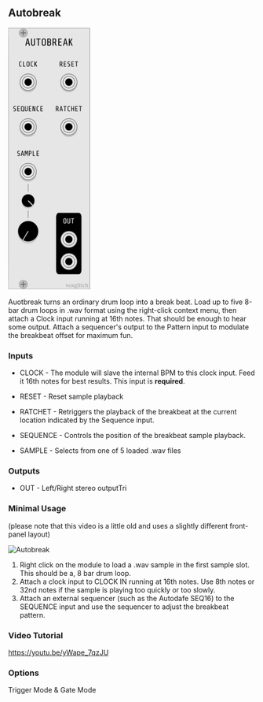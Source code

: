 ## Autobreak
![Autobreak](images/autobreak-front-panel-2.png)

Auotbreak turns an ordinary drum loop into a break beat.  Load up to five 8-bar drum loops in .wav format using the right-click context menu, then attach a Clock input running at 16th notes.  That should be enough to hear some output.  Attach a sequencer's output to the Pattern input to modulate the breakbeat offset for maximum fun.

### Inputs

* CLOCK - The module will slave the internal BPM to this clock input.  Feed it 16th notes for best results.  This input is **required**.

* RESET - Reset sample playback

* RATCHET - Retriggers the playback of the breakbeat at the current location indicated by the Sequence input.

* SEQUENCE - Controls the position of the breakbeat sample playback.  

* SAMPLE - Selects from one of 5 loaded .wav files

  

### Outputs

* OUT - Left/Right stereo outputTri

### Minimal Usage

(please note that this video is a little old and uses a slightly different front-panel layout)

![Autobreak](images/autobreak-patch-example-217.png)

1. Right click on the module to load a .wav sample in the first sample slot.  This should be a, 8 bar drum loop.
2. Attach a clock input to CLOCK IN running at 16th notes.  Use 8th notes or 32nd notes if the sample is playing too quickly or too slowly.
3. Attach an external sequencer (such as the Autodafe SEQ16) to the SEQUENCE input and use the sequencer to adjust the breakbeat pattern.

### Video Tutorial

https://youtu.be/yWape_7qzJU



### Options

Trigger Mode & Gate Mode